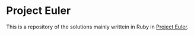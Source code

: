 # Project Euler
This is a repository of the solutions mainly writtein in Ruby in [Project Euler](https://projecteuler.net/archives).

